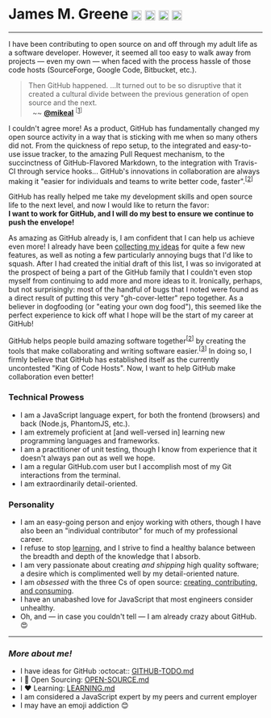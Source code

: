 # James M. Greene [<img class="emoji" title="GitHub" alt=":octocat:" src="https://a248.e.akamai.net/assets.github.com/images/icons/emoji/octocat.png" height="20" width="20" align="absmiddle" />][me/gh] [<img class="emoji" title="Twitter" alt=":bird:" src="https://a248.e.akamai.net/assets.github.com/images/icons/emoji/bird.png" height="20" width="20" align="absmiddle" />][me/t] [<img class="emoji" title="Email" alt=":e-mail:" src="https://a248.e.akamai.net/assets.github.com/images/icons/emoji/e-mail.png" height="20" width="20" align="absmiddle" />][me/email] [<img class="emoji" title="Website" alt=":earth_americas:" src="https://a248.e.akamai.net/assets.github.com/images/icons/emoji/earth_americas.png" height="20" width="20" align="absmiddle" />][me/site]  

---

I have been contributing to open source on and off through my adult life as a software developer. However, it seemed
all too easy to walk away from projects &mdash; even my own &mdash; when faced with the process hassle of those code
hosts (SourceForge, Google Code, Bitbucket, etc.). 

> Then GitHub happened. ...It turned out to be so disruptive that it created a cultural divide between the previous
> generation of open source and the next.  
>  &nbsp; ~~ [**@mikeal**][mikeal/gh] <sup>\[[1][mikeal/generation-gap]\]</sup>

I couldn't agree more! As a product, GitHub has fundamentally changed my open source activity in a way that is sticking
with me when so many others did not. From the quickness of repo setup, to the integrated and easy-to-use issue tracker,
to the amazing Pull Request mechanism, to the succinctness of GitHub-Flavored Markdown, to the integration with
Travis-CI through service hooks... GitHub's innovations in collaboration are always making it "easier for individuals
and teams to write better code, faster".<sup>\[[2][gh/about]\]</sup>

GitHub has really helped me take my development skills and open source life to the next level, and now I would like to
return the favor:  
**I want to work for GitHub, and I will do my best to ensure we continue to push the envelope!**

As amazing as GitHub already is, I am confident that I can help us achieve even more! I already have been [collecting
my ideas][cover-letter/github-todo] for quite a few new features, as well as noting a few particularly annoying bugs that
I'd like to squash. After I had created the initial draft of this list, I was so invigorated at the prospect of being a
part of the GitHub family that I couldn't even stop myself from continuing to add more and more ideas to it.
Ironically, perhaps, but not surprisingly: most of the handful of bugs that I noted were found as a direct result of
putting this very "gh-cover-letter" repo together. As a believer in dogfooding (or "eating your own dog food"), this
seemed like the perfect experience to kick off what I hope will be the start of my career at GitHub!

GitHub helps people build amazing software together<sup>\[[2][gh/about]\]</sup> by creating the tools that make
collaborating and writing software easier.<sup>\[[3][gh/jobs]\]</sup> In doing so, I firmly believe that GitHub
has established itself as the currently uncontested "King of Code Hosts". Now, I want to help GitHub make collaboration
even better!

### Technical Prowess
 - I am a JavaScript language expert, for both the frontend (browsers) and back (Node.js, PhantomJS, etc.).
 - I am extremely proficient at [and well-versed in] learning new programming languages and frameworks.
 - I am a practitioner of unit testing, though I know from experience that it doesn't always pan out as well we hope.
 - I am a regular GitHub.com user but I accomplish most of my Git interactions from the terminal.
 - I am extraordinarily detail-oriented.


### Personality
 - I am an easy-going person and enjoy working with others, though I have also been an "individual contributor" for
   much of my professional career.
 - I refuse to stop [learning][cover-letter/learning], and I strive to find a healthy balance between the breadth and depth
of the knowledge that I absorb.
 - I am very passionate about creating _and shipping_ high quality software; a desire which is complimented well by my
detail-oriented nature.
 - I am _obsessed_ with the three Cs of open source: [creating, contributing, and consuming][cover-letter/open-source].
 - I have an unabashed love for JavaScript that most engineers consider unhealthy.
 - Oh, and &mdash; in case you couldn't tell &mdash; I am already crazy about GitHub. :heart_eyes:


---

### _More about me!_
 - I have ideas for GitHub :octocat:: [GITHUB-TODO.md][cover-letter/github-todo]
 - I :gift_heart: Open Sourcing: [OPEN-SOURCE.md][cover-letter/open-source]
 - I :heart: Learning: [LEARNING.md][cover-letter/learning]
 - I am considered a JavaScript expert by my peers and current employer
 - I may have an emoji addiction :blush:


[me/gh]: http://github.com/JamesMGreene
[me/t]: http://twitter.com/_JamesMGreene
[me/email]: mailto:james.m.greene@gmail.com
[me/site]: http://jamesgreene.net/
[gh/about]: https://github.com/about
[gh/jobs]: https://github.com/about/jobs
[mikeal/gh]: https://github.com/mikeal
[mikeal/generation-gap]: http://www.futurealoof.com/posts/generation-gap.html
[cover-letter/github-todo]: GITHUB-TODO.md
[cover-letter/open-source]: OPEN-SOURCE.md
[cover-letter/learning]: LEARNING.md
